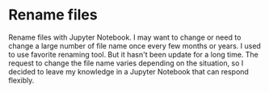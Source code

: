 # Rename files
Rename files with Jupyter Notebook.
I may want to change or need to change a large number of file name once every few months or years. I used to use favorite renaming tool. But it hasn't been update for a long time. The request to change the file name varies depending on the situation, so I decided to leave my knowledge in a Jupyter Notebook that can respond flexibly.
